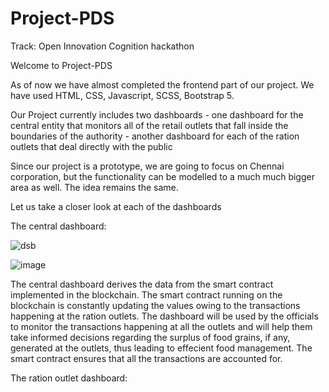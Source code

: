 # Project-PDS
Track: Open Innovation
Cognition hackathon

Welcome to Project-PDS

As of now we have almost completed the frontend part of our project.
We have used HTML, CSS, Javascript, SCSS, Bootstrap 5.

Our Project currently includes two dashboards
     - one dashboard for the central entity that monitors all of the retail outlets that fall inside the boundaries of the authority
     - another dashboard for each of the ration outlets that deal directly with the public
     

Since our project is a prototype, we are going to focus on Chennai corporation, but the functionality can be modelled to a much much bigger area as well. The idea remains the same.

Let us take a closer look at each of the dashboards

The central dashboard:


![dsb](https://user-images.githubusercontent.com/78302047/183239554-be177c64-9b43-400c-a6e4-c8a9fcb23288.jpg)

![image](https://user-images.githubusercontent.com/78302047/183239849-a944e0e3-5bcd-4858-bac7-9412d4a22752.png)


The central dashboard derives the data from the smart contract implemented in the blockchain. The smart contract running on the blockchain is constantly updating the values owing to the transactions happening at the ration outlets. The dashboard will be used by the officials to monitor the transactions happening at all the outlets and will help them take informed decisions regarding the surplus of food grains, if any, generated at the outlets, thus leading to effecient food management. The smart contract ensures that all the transactions are accounted for.


The ration outlet dashboard:

